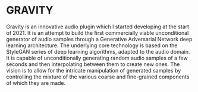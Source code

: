 # GRAVITY

Gravity is an innovative audio plugin which I started developing at the start of 2021. It is an attempt to build the first commercially viable unconditional generator of audio samples through a Generative Adversarial Network deep learning architecture. The underlying core technology is based on the StyleGAN series of deep learning algorithms, adapted to the audio domain.
It is capable of unconditionally generating random audio samples of a few seconds and then interpolating between them to create new ones. The vision is to allow for the intricate manipulation of generated samples by controlling the mixture of the various coarse and fine-grained components of which they are made.
